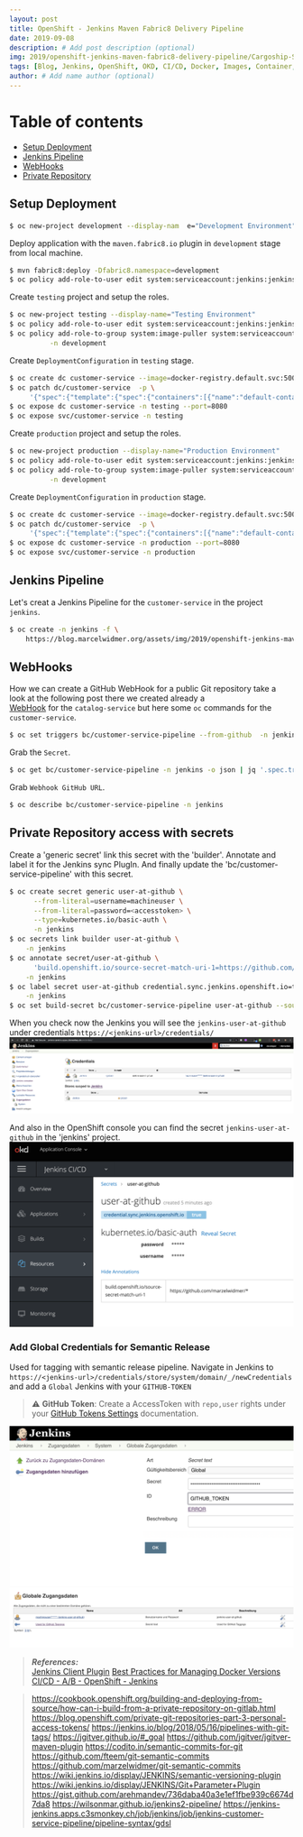 ```yaml
---
layout: post
title: OpenShift - Jenkins Maven Fabric8 Delivery Pipeline
date: 2019-09-08
description: # Add post description (optional)
img: 2019/openshift-jenkins-maven-fabric8-delivery-pipeline/Cargoship-Science-886357052.jpg  # Add image post (optional)
tags: [Blog, Jenkins, OpenShift, OKD, CI/CD, Docker, Images, Container, Release, Versioning, Tagging]
author: # Add name author (optional)
---
```


# Table of contents
* [Setup Deployment](#SetupDeployment)
* [Jenkins Pipeline](#JenkinsPipeline)
* [WebHooks](#WebHooks)
* [Private Repository](#privateRepo)
 

## Setup Deployment <a name="SetupDeployment"></a>
```bash
$ oc new-project development --display-nam  e="Development Environment"
```

Deploy application with the `maven.fabric8.io` plugin in  `development` stage from local machine.
```bash
$ mvn fabric8:deploy -Dfabric8.namespace=development
$ oc policy add-role-to-user edit system:serviceaccount:jenkins:jenkins -n development
```

Create `testing` project and setup the roles.
```bash
$ oc new-project testing --display-name="Testing Environment" 
$ oc policy add-role-to-user edit system:serviceaccount:jenkins:jenkins -n testing
$ oc policy add-role-to-group system:image-puller system:serviceaccounts:testing  \
          -n development
```

Create `DeploymentConfiguration` in `testing` stage.
```bash
$ oc create dc customer-service --image=docker-registry.default.svc:5000/development/customer-service:promoteQA -n testing
$ oc patch dc/customer-service  -p \
     '{"spec":{"template":{"spec":{"containers":[{"name":"default-container","imagePullPolicy":"Always"}]}}}}' -n testing
$ oc expose dc customer-service -n testing --port=8080 
$ oc expose svc/customer-service -n testing
```

Create `production` project and setup the roles.
```bash
$ oc new-project production --display-name="Production Environment" 
$ oc policy add-role-to-user edit system:serviceaccount:jenkins:jenkins -n production
$ oc policy add-role-to-group system:image-puller system:serviceaccounts:production  \
          -n development
```
Create `DeploymentConfiguration` in `production` stage.
```bash
$ oc create dc customer-service --image=docker-registry.default.svc:5000/development/customer-service:promotePROD -n production
$ oc patch dc/customer-service  -p \
     '{"spec":{"template":{"spec":{"containers":[{"name":"default-container","imagePullPolicy":"Always"}]}}}}' -n production
$ oc expose dc customer-service -n production --port=8080
$ oc expose svc/customer-service -n production
```


## Jenkins Pipeline  <a name="JenkinsPipeline"></a>
Let's creat a Jenkins Pipeline for the `customer-service` in the project `jenkins`.
```bash
$ oc create -n jenkins -f \
    https://blog.marcelwidmer.org/assets/img/2019/openshift-jenkins-maven-fabric8-delivery-pipeline/customer-service-pipeline.yaml
```

## WebHooks <a name="WebHooks"></a>
How we can create a GitHub WebHook for a public Git repository take a look at the following post there we created already a  
[WebHook](http://blog.marcelwidmer.org/openshift-delivey-pipeline/#WebHooks) for the `catalog-service` but here some `oc` commands
for the `customer-service`.
```bash
$ oc set triggers bc/customer-service-pipeline --from-github  -n jenkins 
```
Grab the `Secret`.
```bash
$ oc get bc/customer-service-pipeline -n jenkins -o json | jq '.spec.triggers[].github.secret'
```
Grab `Webhook GitHub URL`. 
```bash
$ oc describe bc/customer-service-pipeline -n jenkins
```

## Private Repository access with secrets <a name="privateRepo"></a>
Create a 'generic secret' link this secret with the 'builder'.
Annotate and label it for the Jenkins sync PlugIn. And finally update the 'bc/customer-service-pipeline' with this secret.
```bash
$ oc create secret generic user-at-github \
      --from-literal=username=machineuser \
      --from-literal=password=<accesstoken> \
      --type=kubernetes.io/basic-auth \
      -n jenkins
$ oc secrets link builder user-at-github \
    -n jenkins
$ oc annotate secret/user-at-github \
      'build.openshift.io/source-secret-match-uri-1=https://github.com/marzelwidmer/*' \
    -n jenkins
$ oc label secret user-at-github credential.sync.jenkins.openshift.io=true \
    -n jenkins
$ oc set build-secret bc/customer-service-pipeline user-at-github --source
```
When you check now the Jenkins you will see the `jenkins-user-at-github` under credentials `https://<jenkins-url>/credentials/` 
![sync.jenkins](/assets/img/2019/openshift-jenkins-maven-fabric8-delivery-pipeline/sync.jenkins.openshift.io.png)

And also in the OpenShift console you can find the secret `jenkins-user-at-github` in the 'jenkins' project.  
![secret-at-github](/assets/img/2019/openshift-jenkins-maven-fabric8-delivery-pipeline/secret-user-at-github.png)


### Add Global Credentials for Semantic Release
Used for tagging with semantic release pipeline. 
Navigate in Jenkins to `https://<jenkins-url>/credentials/store/system/domain/_/newCredentials` and add  a `Global` Jenkins with your `GITHUB-TOKEN`

> ⚠️ **GitHub Token**: Create a AccessToken with `repo,user` rights under your [GitHub Tokens Settings](https://github.com/settings/tokens) documentation.


![jenkins-global-credentials](/assets/img/2019/openshift-jenkins-maven-fabric8-delivery-pipeline/jenkinsGlobalCredentials.png)
![jenkins-credentials](/assets/img/2019/openshift-jenkins-maven-fabric8-delivery-pipeline/jenkinsCredentials.png)



> **_References:_**  
>   [Jenkins Client Plugin](https://github.com/openshift/jenkins-client-plugin)
>   [Best Practices for Managing Docker Versions](https://www.youtube.com/watch?v=MqsG9-HEcTw) 
>   [CI/CD - A/B - OpenShift - Jenkins](https://dzone.com/articles/continuous-delivery-with-openshift-and-jenkins-ab)


>   https://cookbook.openshift.org/building-and-deploying-from-source/how-can-i-build-from-a-private-repository-on-gitlab.html
>   https://blog.openshift.com/private-git-repositories-part-3-personal-access-tokens/
>   https://jenkins.io/blog/2018/05/16/pipelines-with-git-tags/
>   https://jgitver.github.io/#_goal
>   https://github.com/jgitver/jgitver-maven-plugin
>   https://codito.in/semantic-commits-for-git
>   https://github.com/fteem/git-semantic-commits
>   https://github.com/marzelwidmer/git-semantic-commits
>   https://wiki.jenkins.io/display/JENKINS/semantic-versioning-plugin
>   https://wiki.jenkins.io/display/JENKINS/Git+Parameter+Plugin
>   https://gist.github.com/arehmandev/736daba40a3e1ef1fbe939c6674d7da8
>   https://wilsonmar.github.io/jenkins2-pipeline/
>   https://jenkins-jenkins.apps.c3smonkey.ch/job/jenkins/job/jenkins-customer-service-pipeline/pipeline-syntax/gdsl






